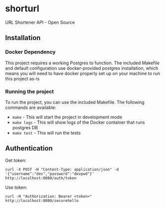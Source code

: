# shorturl
URL Shortener API - Open Source

## Installation

### Docker Dependency

This project requires a working Postgres to function. The included Makefile and default configuration use docker-provided postgres installation, which means you will need to have docker properly set up on your machine to run this project as-is

### Running the project

To run the project, you can use the included Makefile. The following commands are available:

- `make` - This will start the project in development mode
- `make logs` - This will show logs of the Docker container that runs postgres DB
- `make test` - This will run the tests

## Authentication

Get token: 

```
curl -X POST -H "Content-Type: application/json" -d '{"username":"dev","password":"devpwd"}' http://localhost:8080/auth/token
```

Use token: 

```
curl -H "Authorization: Bearer <token>" http://localhost:8080/securehello
```
